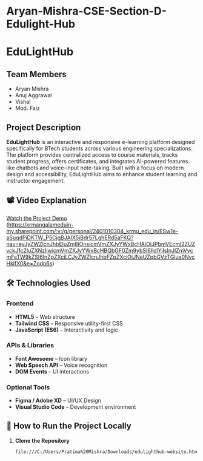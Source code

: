 # Aryan-Mishra-CSE-Section-D-Edulight-Hub
# EduLightHub

## Team Members
- Aryan Mishra  
- Anuj Aggrawal  
- Vishal  
- Mod. Faiz  

## Project Description
**EduLightHub** is an interactive and responsive e-learning platform designed specifically for BTech students across various engineering specializations. The platform provides centralized access to course materials, tracks student progress, offers certificates, and integrates AI-powered features like chatbots and voice-input note-taking. Built with a focus on modern design and accessibility, EduLightHub aims to enhance student learning and instructor engagement.

## 📽️ Video Explanation
[Watch the Project Demo](#)  
(https://krmangalameduin-my.sharepoint.com/:v:/g/personal/2401010304_krmu_edu_in/ESw1e-aSuqdPiDKTW_P5CjgBJAIX5iBdr57LghERd5aFKQ?nav=eyJyZWZlcnJhbEluZm8iOnsicmVmZXJyYWxBcHAiOiJPbmVEcml2ZUZvckJ1c2luZXNzIiwicmVmZXJyYWxBcHBQbGF0Zm9ybSI6IldlYiIsInJlZmVycmFsTW9kZSI6InZpZXciLCJyZWZlcnJhbFZpZXciOiJNeUZpbGVzTGlua0NvcHkifX0&e=Zodp6s)

## 🛠️ Technologies Used

### Frontend
- **HTML5** – Web structure  
- **Tailwind CSS** – Responsive utility-first CSS  
- **JavaScript (ES6)** – Interactivity and logic

### APIs & Libraries
- **Font Awesome** – Icon library  
- **Web Speech API** – Voice recognition  
- **DOM Events** – UI interactions

### Optional Tools
- **Figma / Adobe XD** – UI/UX Design  
- **Visual Studio Code** – Development environment

## 🚀 How to Run the Project Locally

1. **Clone the Repository**
   ```bash
   file:///C:/Users/Pratima%20Mishra/Downloads/edulighthub-website.html#courses
